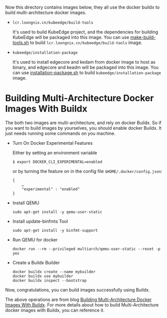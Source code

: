 Now this directory contains images below, they all use the docker buildx to build multi-architecture docker images.

- `lcr.loongnix.cn/kubeedge/build-tools`
  
  It's used to build KubeEdge project, and the dependencies for building KubeEdge will be packaged into this image. 
  You can use [make-build-tools.sh](./build-tools/make-build-tools.sh) to build `lcr.loongnix.cn/kubeedge/build-tools` image.
	
- `kubeedge/installation-package`

  It's used to install edgecore and kedam from docker image to host as binary, and edgecore and keadm will be packaged 
  into this image. You can use [installation-package.sh](./installation-package/installation-package.sh) to build `kubeedge/installation-package` image.

# Building Multi-Architecture Docker Images With Buildx
The both two images are multi-architecture, and rely on docker Buildx. So if you want to build images by yourselves, 
you should enable docker Buildx. It just needs running some commands on you machine.

- Turn On Docker Experimental Features
  
    Either by setting an environment variable
    ```shell
    $ export DOCKER_CLI_EXPERIMENTAL=enabled
    ```
    or by turning the feature on in the config file `$HOME/.docker/config.json`:
    ```
    {
        …
        "experimental" : "enabled"
    }
    ```

- Install QEMU
    ```shell
    sudo apt-get install -y qemu-user-static
    ```

- Install update-binfmts Tool
    ```shell
    sudo apt-get install -y binfmt-support
    ```

- Run QEMU for docker
    ```shell
    docker run --rm --privileged multiarch/qemu-user-static --reset -p yes
    ```

- Create a Buildx Builder
    ```shell
    docker buildx create --name mybuilder
    docker buildx use mybuilder
    docker buildx inspect --bootstrap
    ```

Now, congratulations, you can build images successfully using Buildx.

The above operations are from blog [Building Multi-Architecture Docker Images With Buildx](https://medium.com/@artur.klauser/building-multi-architecture-docker-images-with-buildx-27d80f7e2408). 
For more details about how to build Multi-Architecture docker images with Buildx, you can reference it. 
